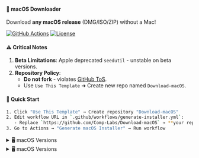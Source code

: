 #### 🍎 macOS Downloader  

Download **any macOS release** (DMG/ISO/ZIP) without a Mac!  

[![GitHub Actions](https://img.shields.io/github/actions/workflow/status/Comp-Labs/Download-macOS/generate-installer.yml?label=Build&logo=github)](https://github.com/Comp-Labs/Download-macOS/actions)
[![License](https://img.shields.io/badge/Disclaimer-Use%20at%20Own%20Risk-red)]()

#### ⚠️ Critical Notes  
1. **Beta Limitations**: Apple deprecated `seedutil` - unstable on beta versions.  
2. **Repository Policy**:  
   - **Do not fork** - violates [GitHub ToS](https://docs.github.com/en/site-policy).  
   - Use `Use This Template` ➔ Create new repo named `Download-macOS`.  

#### 🚀 Quick Start  
```bash  
1. Click "Use This Template" → Create repository "Download-macOS"  
2. Edit workflow URL in `.github/workflows/generate-installer.yml`:  
   - Replace `https://github.com/Comp-Labs/Download-macOS` → **your repo URL**  
3. Go to Actions → "Generate macOS Installer" → Run workflow  
```
<!-- BEGIN MACOS VERSIONS -->
<details>
<summary>🖥️ macOS Versions</summary>

* macOS Sequoia 15.3.1 (24D70) - 14.20GB
* macOS Sequoia 15.3 (24D60) - 14.19GB
* macOS Sequoia 15.2 (24C101) - 14.22GB
* macOS Sequoia 15.1.1 (24B2091) - 11.85GB
* macOS Sequoia 15.1.1 (24B91) - 13.55GB
* macOS Sonoma 14.7.4 (23H420) - 12.71GB
* macOS Sonoma 14.7.3 (23H417) - 12.71GB
* macOS Sonoma 14.7.2 (23H311) - 12.71GB
* macOS Ventura 13.7.4 (22H420) - 11.36GB
* macOS Ventura 13.7.3 (22H417) - 11.36GB
* macOS Ventura 13.7.2 (22H313) - 11.36GB
* macOS Monterey 12.7.4 (21H1123) - 11.55GB

</details>
<details>
<summary>🖥️ macOS Versions</summary>

* macOS Sequoia 15.3.1 (24D70) - 14.20GB
* macOS Sequoia 15.3 (24D60) - 14.19GB
* macOS Sequoia 15.2 (24C101) - 14.22GB
* macOS Sequoia 15.1.1 (24B2091) - 11.85GB
* macOS Sequoia 15.1.1 (24B91) - 13.55GB
* macOS Sonoma 14.7.4 (23H420) - 12.71GB
* macOS Sonoma 14.7.3 (23H417) - 12.71GB
* macOS Sonoma 14.7.2 (23H311) - 12.71GB
* macOS Ventura 13.7.4 (22H420) - 11.36GB
* macOS Ventura 13.7.3 (22H417) - 11.36GB
* macOS Ventura 13.7.2 (22H313) - 11.36GB
* macOS Monterey 12.7.4 (21H1123) - 11.55GB

</details>
<!-- END MACOS VERSIONS -->
